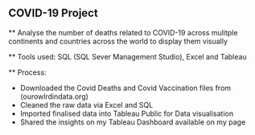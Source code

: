 ## COVID-19 Project 
** Analyse the number of deaths related to COVID-19 across mulitple continents and countries across the world to display them visually

** Tools used: SQL (SQL Sever Management Studio), Excel and Tableau

** Process:
- Downloaded the  Covid Deaths and Covid Vaccination files from (ourowlrdindata.org)
- Cleaned the raw data via Excel and SQL
- Imported finalised data into Tableau Public for Data visualisation
- Shared the insights on my Tableau Dashboard available on my page 

